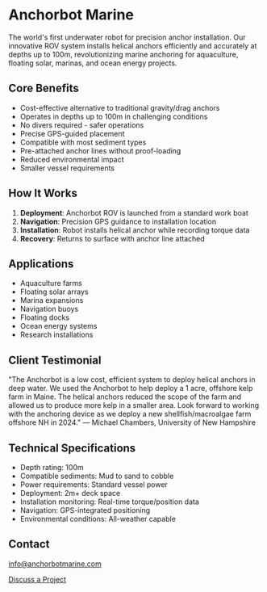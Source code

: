 # Anchorbot Marine

The world's first underwater robot for precision anchor installation. Our innovative ROV system installs helical anchors efficiently and accurately at depths up to 100m, revolutionizing marine anchoring for aquaculture, floating solar, marinas, and ocean energy projects.

## Core Benefits

- Cost-effective alternative to traditional gravity/drag anchors
- Operates in depths up to 100m in challenging conditions
- No divers required - safer operations
- Precise GPS-guided placement
- Compatible with most sediment types
- Pre-attached anchor lines without proof-loading
- Reduced environmental impact
- Smaller vessel requirements

## How It Works

1. **Deployment**: Anchorbot ROV is launched from a standard work boat
2. **Navigation**: Precision GPS guidance to installation location
3. **Installation**: Robot installs helical anchor while recording torque data
4. **Recovery**: Returns to surface with anchor line attached

## Applications

- Aquaculture farms
- Floating solar arrays
- Marina expansions
- Navigation buoys
- Floating docks
- Ocean energy systems
- Research installations

## Client Testimonial

"The Anchorbot is a low cost, efficient system to deploy helical anchors in deep water. We used the Anchorbot to help deploy a 1 acre, offshore kelp farm in Maine. The helical anchors reduced the scope of the farm and allowed us to produce more kelp in a smaller area. Look forward to working with the anchoring device as we deploy a new shellfish/macroalgae farm offshore NH in 2024."
— Michael Chambers, University of New Hampshire

## Technical Specifications

- Depth rating: 100m
- Compatible sediments: Mud to sand to cobble
- Power requirements: Standard vessel power
- Deployment: 2m+ deck space
- Installation monitoring: Real-time torque/position data
- Navigation: GPS-integrated positioning
- Environmental conditions: All-weather capable

## Contact

info@anchorbotmarine.com

[Discuss a Project](#)
